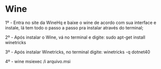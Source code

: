 # Wine
1º - Entra no site da WineHq e baixe o wine de acordo com sua interface e instale, lá tem todo o passo a passo pra instalar através do terminal;

2º - Após instalar o Wine, vá no terminal e digite: sudo apt-get install winetricks

3º - Após instalar Winetricks, no terminal digite: winetricks -q dotnet40

4º - wine msiexec /i arquivo.msi
